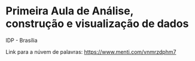 # Primeira Aula de Análise, construção e visualização de dados

IDP - Brasília

Link para a núvem de palavras: https://www.menti.com/vnmrzdphm7
